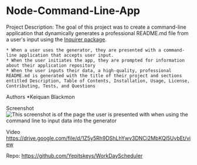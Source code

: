 # Node-Command-Line-App

Project Description: The goal of this project was to create a command-line application that dynamically generates a professional README.md file from a user's input using the [Inquirer package](https://www.npmjs.com/package/inquirer/v/8.2.4).

    * When a user uses the generator, they are presented with a command-line application that accepts user input.
    * When the user initiates the app, they are prompted for information about their application repository
    * When the user inputs their data, a high-quality, professional README.md is generated with the title of their project and sections entitled Description, Table of Contents, Installation, Usage, License, Contributing, Tests, and Questions

Authors
*Keiquan Blackmon

Screenshot
![This screenshot is of the page the user is presented with when using the command line to input data into the generator](https://github.com/Yepitskeys/Node-Command-Line-App/assets/120697653/8f0a511b-b89d-4e3f-b019-d7b202b6a3e9)

Video
https://drive.google.com/file/d/1Z5y5Rh9DShLhYwv3DNCi2MbKQl5UvbEt/view


Repo:
https://github.com/Yepitskeys/WorkDayScheduler